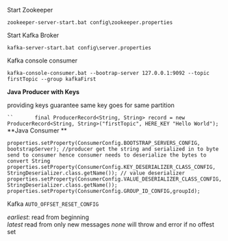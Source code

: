 Start Zookeeper

`zookeeper-server-start.bat config\zookeeper.properties`

Start Kafka Broker

`kafka-server-start.bat config\server.properties`

Kafka console consumer

`kafka-console-consumer.bat --bootrap-server 127.0.0.1:9092 --topic firstTopic --group kafkaFirst`

**Java Producer with Keys**

providing keys guarantee same key goes for same partition
 

` ``       final ProducerRecord<String, String> record = new ProducerRecord<String, String>("firstTopic", HERE_KEY "Hello World");
`
**Java Consumer **

`properties.setProperty(ConsumerConfig.BOOTSTRAP_SERVERS_CONFIG, bootstrapServer);
         //producer get the string and serialized in to byte send to consumer hence consumer needs to deserialize the bytes to convert String
         properties.setProperty(ConsumerConfig.KEY_DESERIALIZER_CLASS_CONFIG, StringDeserializer.class.getName());
         // value deserializer
         properties.setProperty(ConsumerConfig.VALUE_DESERIALIZER_CLASS_CONFIG,StringDeserializer.class.getName());
         properties.setProperty(ConsumerConfig.GROUP_ID_CONFIG,groupId);`

Kafka `AUTO_OFFSET_RESET_CONFIG`

_earliest_: read from beginning     
_latest_ read from only new messages
_none_ will throw and error if no offest set

    